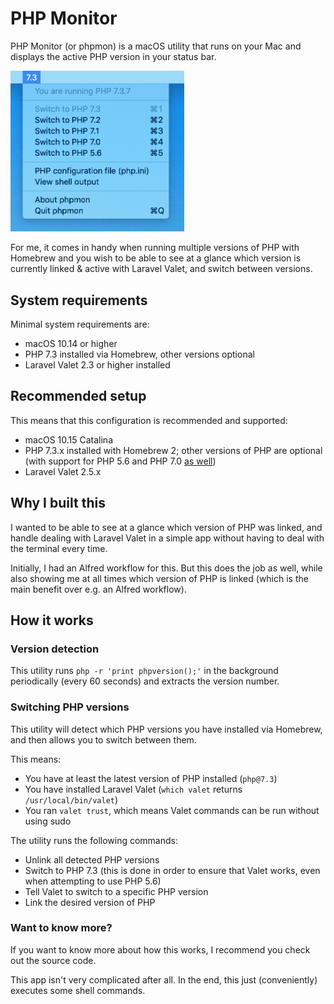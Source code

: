 # PHP Monitor

PHP Monitor (or phpmon) is a macOS utility that runs on your Mac and displays the active PHP version in your status bar. 

<img src="./docs/screenshot.png" width="278px" alt="phpmon screenshot"/>

For me, it comes in handy when running multiple versions of PHP with Homebrew and you wish to be able to see at a glance which version is currently linked & active with Laravel Valet, and switch between versions.

## System requirements

Minimal system requirements are:

* macOS 10.14 or higher
* PHP 7.3 installed via Homebrew, other versions optional
* Laravel Valet 2.3 or higher installed

## Recommended setup

This means that this configuration is recommended and supported:

* macOS 10.15 Catalina
* PHP 7.3.x installed with Homebrew 2; other versions of PHP are optional (with support for PHP 5.6 and PHP 7.0 [as well](https://github.com/eXolnet/homebrew-deprecated))
* Laravel Valet 2.5.x

## Why I built this

I wanted to be able to see at a glance which version of PHP was linked, and handle dealing with Laravel Valet in a simple app without having to deal with the terminal every time. 

Initially, I had an Alfred workflow for this. But this does the job as well, while also showing me at all times which version of PHP is linked (which is the main benefit over e.g. an Alfred workflow).

## How it works

### Version detection

This utility runs `php -r 'print phpversion();'` in the background periodically (every 60 seconds) and extracts the version number.

### Switching PHP versions

This utility will detect which PHP versions you have installed via Homebrew, and then allows you to switch between them.

This means:

- You have at least the latest version of PHP installed (`php@7.3`)
- You have installed Laravel Valet (`which valet` returns `/usr/local/bin/valet`)
- You ran `valet trust`, which means Valet commands can be run without using sudo

The utility runs the following commands:

- Unlink all detected PHP versions
- Switch to PHP 7.3 (this is done in order to ensure that Valet works, even when attempting to use PHP 5.6)
- Tell Valet to switch to a specific PHP version
- Link the desired version of PHP

### Want to know more?

If you want to know more about how this works, I recommend you check out the source code. 

This app isn't very complicated after all. In the end, this just (conveniently) executes some shell commands.
